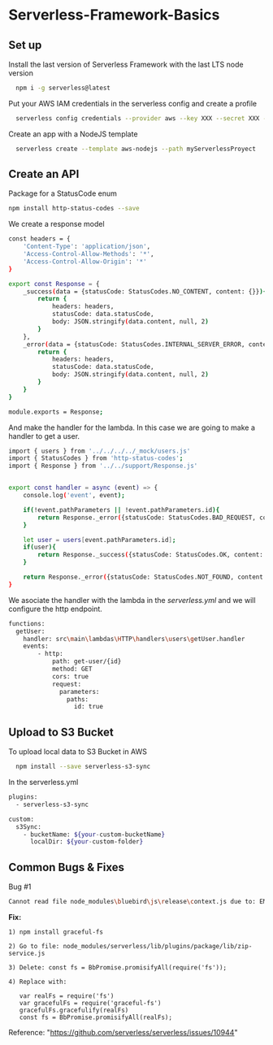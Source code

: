# Serverless-Framework-Basics

## Set up

Install the last version of Serverless Framework with the last LTS node version
```bash
  npm i -g serverless@latest
```

Put your AWS IAM credentials in the serverless config and create a profile
```bash
  serverless config credentials --provider aws --key XXX --secret XXX --profile ProfileName
```

Create an app with a NodeJS template
```bash
  serverless create --template aws-nodejs --path myServerlessProyect
```
## Create an API
Package for a StatusCode enum

```bash
npm install http-status-codes --save
```

We create a response model

```bash
const headers = {
    'Content-Type': 'application/json',
    'Access-Control-Allow-Methods': '*',
    'Access-Control-Allow-Origin': '*'
}

export const Response = {
    _success(data = {statusCode: StatusCodes.NO_CONTENT, content: {}}){
        return {
            headers: headers,
            statusCode: data.statusCode,
            body: JSON.stringify(data.content, null, 2)
        }
    },
    _error(data = {statusCode: StatusCodes.INTERNAL_SERVER_ERROR, content: {}}){
        return {
            headers: headers,
            statusCode: data.statusCode,
            body: JSON.stringify(data.content, null, 2)
        }
    }
}

module.exports = Response;
```
And make the handler for the lambda. In this case we are going to make a handler to get a user.

```bash
import { users } from '../../../../_mock/users.js'
import { StatusCodes } from 'http-status-codes';
import { Response } from '../../support/Response.js'


export const handler = async (event) => {
    console.log('event', event);

    if(!event.pathParameters || !event.pathParameters.id){
        return Response._error({statusCode: StatusCodes.BAD_REQUEST, content: { message: 'missing the ID from the path' }});
    }

    let user = users[event.pathParameters.id];
    if(user){
        return Response._success({statusCode: StatusCodes.OK, content: user });
    }

    return Response._error({statusCode: StatusCodes.NOT_FOUND, content: { message: 'user not found' }});
}
```

We asociate the handler with the lambda in the *serverless.yml* and we will configure
the http endpoint.

```bash
functions:
  getUser:
    handler: src\main\lambdas\HTTP\handlers\users\getUser.handler
    events:
        - http:
            path: get-user/{id}
            method: GET
            cors: true
            request:
              parameters:
                paths:
                  id: true
```


## Upload to S3 Bucket

To upload local data to S3 Bucket in AWS

```bash
  npm install --save serverless-s3-sync
```

In the serverless.yml

```bash
plugins:
  - serverless-s3-sync

custom:
  s3Sync:
    - bucketName: ${your-custom-bucketName}
      localDir: ${your-custom-folder}
```
## Common Bugs & Fixes

Bug #1
```bash
Cannot read file node_modules\bluebird\js\release\context.js due to: EMFILE: too many open files, open 'C:\Serverless-Basics\node_modules\bluebird\js\release\context.js'
```

**Fix:** 

```
1) npm install graceful-fs
```
```
2) Go to file: node_modules/serverless/lib/plugins/package/lib/zip-service.js
```
```
3) Delete: const fs = BbPromise.promisifyAll(require('fs'));   
```
```
4) Replace with:
    
   var realFs = require('fs')
   var gracefulFs = require('graceful-fs')
   gracefulFs.gracefulify(realFs)
   const fs = BbPromise.promisifyAll(realFs);
```
Reference: "https://github.com/serverless/serverless/issues/10944"
